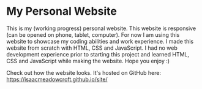 # My Personal Website
This is my (working progress) personal website. This website is responsive (can be opened on phone, tablet, computer). For now I am using this website to showcase my coding abilities and work experience. I made this website from scratch with HTML, CSS and JavaScript. I had no web development experience prior to starting this project and learned HTML, CSS and JavaScript while making the website. Hope you enjoy :)

Check out how the website looks. It's hosted on GitHub here: https://isaacmeadowcroft.github.io/site/
